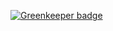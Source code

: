 
[![Greenkeeper badge](https://badges.greenkeeper.io/mikesprague/mikesprague-me.svg)](https://greenkeeper.io/)
